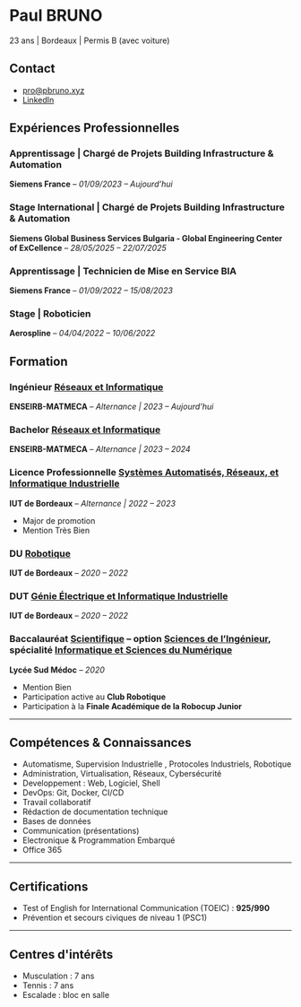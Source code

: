 # Paul BRUNO
23 ans | Bordeaux | Permis B (avec voiture)
  
## Contact
- [pro@pbruno.xyz](mailto:pro@pbruno.xyz)  
- [LinkedIn](https://www.linkedin.com/in/paulbruno33)

## Expériences Professionnelles

### Apprentissage | Chargé de Projets Building Infrastructure & Automation
**Siemens France** – *01/09/2023 – Aujourd’hui*  

### Stage International | Chargé de Projets Building Infrastructure & Automation
**Siemens Global Business Services Bulgaria - Global Engineering Center of ExCellence** – *28/05/2025 – 22/07/2025*  

### Apprentissage | Technicien de Mise en Service BIA
**Siemens France** – *01/09/2022 – 15/08/2023*

### Stage | Roboticien  
**Aerospline** – *04/04/2022 – 10/06/2022*  

## Formation

### Ingénieur [Réseaux et Informatique](https://formation-en.bordeaux-inp.fr/en/training-offer/titre-d-ingenieur-DING/ingenieur-specialite-reseaux-et-informatique-LUMF0009.html)
**ENSEIRB-MATMECA** – *Alternance | 2023 – Aujourd’hui*  

### Bachelor [Réseaux et Informatique](https://formation-en.bordeaux-inp.fr/en/training-offer/titre-d-ingenieur-DING/ingenieur-specialite-reseaux-et-informatique-LUMF0009.html)  
**ENSEIRB-MATMECA** – *Alternance | 2023 – 2024*  

### Licence Professionnelle [Systèmes Automatisés, Réseaux, et Informatique Industrielle](https://www.iut.u-bordeaux.fr/geii/images/Lpro/LP_GRADIGNAN_GEII_SARI_print.pdf) 
**IUT de Bordeaux** – *Alternance | 2022 – 2023*  
- Major de promotion  
- Mention Très Bien  

### DU [Robotique](https://www.iut.u-bordeaux.fr/formations/ra/)
**IUT de Bordeaux** – *2020 – 2022*  

### DUT [Génie Électrique et Informatique Industrielle](https://www.iut.u-bordeaux.fr/geii/)  
**IUT de Bordeaux** – *2020 – 2022*  

### Baccalauréat [Scientifique](https://fr.wikipedia.org/wiki/Baccalaur%C3%A9at_scientifique) – option [Sciences de l’Ingénieur](https://fr.wikipedia.org/wiki/Sciences_de_l%27ing%C3%A9nieur#:~:text=En%20France-,Enseignement%20au%20lyc%C3%A9e,que%20qu'enseignement%20de%20sp%C3%A9cialit%C3%A9.), spécialité [Informatique et Sciences du Numérique](https://fr.wikipedia.org/wiki/Informatique_et_sciences_du_num%C3%A9rique)  
**Lycée Sud Médoc** – *2020*  
- Mention Bien  
- Participation active au **Club Robotique**  
- Participation à la **Finale Académique de la Robocup Junior**  

---

## Compétences & Connaissances
- Automatisme, Supervision Industrielle , Protocoles Industriels, Robotique
- Administration, Virtualisation, Réseaux, Cybersécurité
- Developpement : Web, Logiciel, Shell
- DevOps: Git, Docker, CI/CD
- Travail collaboratif
- Rédaction de documentation technique
- Bases de données
- Communication (présentations)
- Electronique & Programmation Embarqué
- Office 365

---

## Certifications
- Test of English for International Communication (TOEIC) : **925/990**
- Prévention et secours civiques de niveau 1 (PSC1)

---

## Centres d'intérêts
- Musculation : 7 ans
- Tennis : 7 ans
- Escalade : bloc en salle
